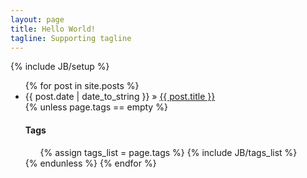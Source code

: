 ```yaml
---
layout: page
title: Hello World!
tagline: Supporting tagline
---
```

{% include JB/setup %}



<ul class="posts">
  {% for post in site.posts %}
    <li><span>{{ post.date | date_to_string }}</span> &raquo; <a href="{{ BASE_PATH }}{{ post.url }}">{{ post.title }}</a></li>
    {% unless page.tags == empty %}
    <h4>Tags</h4>
    <ul class="tag_box">
    {% assign tags_list = page.tags %}
    {% include JB/tags_list %}
    </ul>
  {% endunless %}  
  {% endfor %}
</ul>



